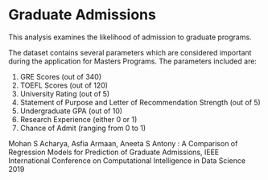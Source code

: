 # Graduate Admissions
This analysis examines the likelihood of admission to graduate programs.

The dataset contains several parameters which are considered important during the application for Masters Programs. The parameters included are: 
1. GRE Scores (out of 340)
2. TOEFL Scores (out of 120)
3. University Rating (out of 5)
4. Statement of Purpose and Letter of Recommendation Strength (out of 5) 
5. Undergraduate GPA (out of 10)
6. Research Experience (either 0 or 1)
7. Chance of Admit (ranging from 0 to 1)

Mohan S Acharya, Asfia Armaan, Aneeta S Antony : A Comparison of Regression Models for Prediction of Graduate Admissions, IEEE International Conference on Computational Intelligence in Data Science 2019
